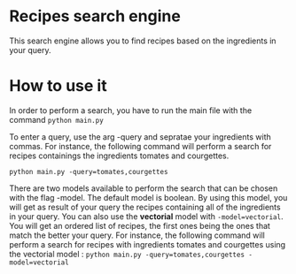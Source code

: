 # Recipes search engine

This search engine allows you to find recipes based on the ingredients in your query.

# How to use it

In order to perform a search, you have to run the main file with the command
`python main.py`

To enter a query, use the arg -query and sepratae your ingredients with commas. For instance, the following command will perform a search for recipes containings the ingredients tomates and courgettes.

`python main.py -query=tomates,courgettes`

There are two models available to perform the search that can be chosen with the flag -model. The default model is boolean. By using this model, you will get as result of your query the recipes containing all of the ingredients in your query. You can also use the **vectorial** model with `-model=vectorial`. You will get an ordered list of recipes, the first ones being the ones that match the better your query. For instance, the following command will perform a search for recipes with ingredients tomates and courgettes using the vectorial model :
`python main.py -query=tomates,courgettes -model=vectorial`
